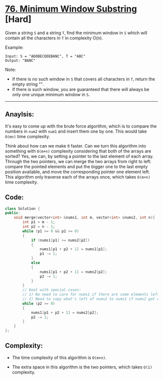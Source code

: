 # [76. Minimum Window Substring](https://leetcode.com/problems/minimum-window-substring/) [Hard]

Given a string `S` and a string `T`, find the minimum window in `S` which will contain all the characters in `T` in complexity O(n).

Example:

    Input: S = "ADOBECODEBANC", T = "ABC"
    Output: "BANC"

Note:

- If there is no such window in `S` that covers all characters in `T`, return the empty string "".
- If there is such window, you are guaranteed that there will always be only one unique minimum window in `S`.

-----

## **Anaylsis:**
It's easy to come up with the brute force algorithm, which is to compare the numbers in `num2` with  `num1` and insert them one by one. This would take `O(mn)` time complexity. 

Think about how can we make it faster. Can we turn this algorithm into something with `O(m+n)` complexity considering that both of the arrays are sorted? Yes, we can, by setting a pointer to the last element of each array. Through the two pointers, we can merge the two arrays from right to left: compare the pointed elements and put the bigger one to the last empty position available, and move the corresponding pointer one element left. This algorithm only traverse each of the arrays once, which takes `O(m+n)` time complexity.

## **Code:**
```cpp
class Solution {
public:
    void merge(vector<int> &nums1, int m, vector<int> &nums2, int n){
        int p1 = m - 1;
        int p2 = n - 1;
        while (p1 >= 0 && p2 >= 0)
        {
            if (nums1[p1] >= nums2[p2])
            {
                nums1[p1 + p2 + 1] = nums1[p1];
                p1 -= 1;
            }
            else
            {
                nums1[p1 + p2 + 1] = nums2[p2];
                p2 -= 1;
            }
        }
        // Deal with special cases: 
        // 1) No need to care for nums1 if there are some elements left when nums2 are all merged
        // 2) Need to copy what's left of nums2 to nums1 if nums2 got extra elements when done comparing
        while (p2 >= 0)
        {
            nums1[p1 + p2 + 1] = nums2[p2];
            p2 -= 1;
        }
    }
};
```

## **Complexity:**
- The time complexity of this algorithm is `O(m+n)`.

- The extra space in this algorithm is the two pointers, which takes `O(1)` complexity.
